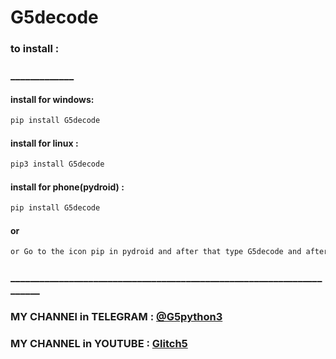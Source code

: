 # G5decode

### to install :
### _____________

#### install for windows:
```bash
pip install G5decode
```

#### install for linux :
```bash
pip3 install G5decode
```
#### install for phone(pydroid) :
```bash
pip install G5decode
```
   #### or 
   ```bash
   or Go to the icon pip in pydroid and after that type G5decode and after that click on pip
   ```


### ______________________________________________________________________


  ### MY CHANNEl in TELEGRAM : [@G5python3](http://t.me/G5python3)
  
  
  ### MY CHANNEL in YOUTUBE : [Glitch5](https://www.youtube.com/channel/UCbtl69OSoFccCYxR4AojJNg)
                                                                         
